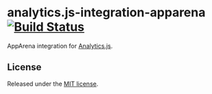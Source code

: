 # analytics.js-integration-apparena [![Build Status][ci-badge]][ci-link]

AppArena integration for [Analytics.js][].

## License

Released under the [MIT license](LICENSE).


[Analytics.js]: https://segment.com/docs/libraries/analytics.js/
[ci-link]: https://circleci.com/gh/apparena/analytics.js-integration-apparena
[ci-badge]: https://circleci.com/gh/apparena/analytics.js-integration-apparena.svg?style=svg
